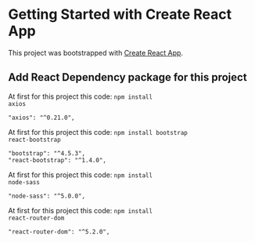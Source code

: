 # Getting Started with Create React App

This project was bootstrapped with [Create React App](https://github.com/facebook/create-react-app).

## Add React Dependency package for this project 

At first for this project this code:  <code>npm install axios</code>

    "axios": "^0.21.0",

At first for this project this code:  <code>npm install bootstrap react-bootstrap</code>

    "bootstrap": "^4.5.3",
    "react-bootstrap": "^1.4.0",

At first for this project this code:  <code>npm install node-sass</code>

    "node-sass": "^5.0.0",

At first for this project this code:  <code>npm install react-router-dom</code>

    "react-router-dom": "^5.2.0",